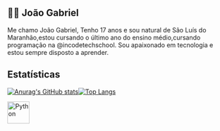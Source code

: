 ## 👨‍💻 João Gabriel
Me chamo João Gabriel, Tenho 17 anos e sou natural de São Luís do Maranhão,estou cursando o último ano do ensino médio,cursando programação na @incodetechschool. Sou apaixonado em tecnologia
 e estou sempre disposto a aprender.
## Estatísticas
[![Anurag's GitHub stats](https://github-readme-stats.vercel.app/api?username=JoaoNeves-cloud)](https://github.com/JoaoNeves-cloud/github-readme-stats)[![Top Langs](https://github-readme-stats.vercel.app/api/top-langs/?username=JoaoNeves-cloud&layout=donut-vertical)](https://github.com/JoaoNeves-cloud/github-readme-stats)

 <img 
    align="left" 
    alt="Python" 
    title="Python"
    width="50px" 
    style="padding-right: 10px;" 
    src="https://cdn.jsdelivr.net/gh/devicons/devicon@latest/icons/python/python-original.svg" 
/>
